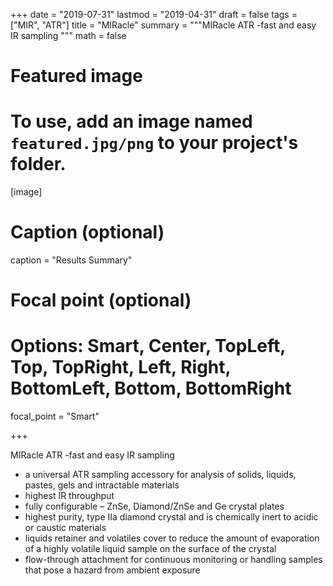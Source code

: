 +++
date = "2019-07-31"
lastmod = "2019-04-31"
draft = false
tags = ["MIR", "ATR"]
title = "MIRacle"
summary = """MIRacle ATR -fast and easy IR sampling
"""
math = false

# Featured image
# To use, add an image named `featured.jpg/png` to your project's folder. 
[image]
  # Caption (optional)
  caption = "Results Summary"
  
  # Focal point (optional)
  # Options: Smart, Center, TopLeft, Top, TopRight, Left, Right, BottomLeft, Bottom, BottomRight
  focal_point = "Smart"

+++



MIRacle ATR -fast and easy IR sampling
  - a universal ATR sampling accessory for analysis of solids, liquids, pastes, gels and intractable materials
  - highest IR throughput 
  - fully configurable – ZnSe, Diamond/ZnSe and Ge crystal plates 
  - highest purity, type IIa diamond crystal and is chemically inert to acidic or caustic materials
  - liquids retainer and volatiles cover to reduce the amount  of evaporation of a highly volatile liquid sample on the surface of  the crystal
  - flow-through attachment for continuous monitoring or handling samples that pose a hazard from ambient exposure

